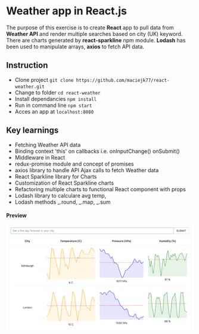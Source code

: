 # Weather app in React.js

The purpose of this exercise is to create **React** app to pull data from **Weather API** and render multiple searches based on city (UK) keyword. There are charts generated by **react-sparkline** npm module.
**Lodash** has been used to manipulate arrays, **axios** to fetch API data.

## Instruction

- Clone project ``git clone https://github.com/maciejk77/react-weather.git``
- Change to folder ``cd react-weather``
- Install dependancies ``npm install``
- Run in command line ``npm start``
- Acces an app at ``localhost:8080``

## Key learnings

- Fetching Weather API data
- Binding context 'this' on callbacks i.e. onInputChange() onSubmit()  
- Middleware in React
- redux-promise module and concept of promises
- axios library to handle API Ajax calls to fetch Weather data
- React Sparkline library for Charts
- Customization of React Sparkline charts
- Refactoring multiple charts to functional React component with props
- Lodash library to calculare avg temp, 
- Lodash methods _.round, _.map, _.sum

#### Preview

![react-weather screenshot](https://github.com/maciejk77/react-weather/blob/master/img/screenshot.png?raw=true)






